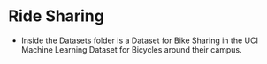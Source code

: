 # Ride Sharing

* Inside the Datasets folder is a Dataset for Bike Sharing in the UCI Machine Learning Dataset for Bicycles around their campus.
 